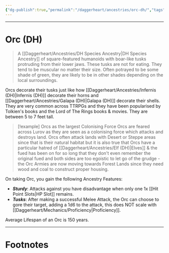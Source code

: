 ```yaml
---
{"dg-publish":true,"permalink":"/daggerheart/ancestries/orc-dh/","tags":["TTRPG"]}
---
```



---
# Orc (DH)
> A [[Daggerheart/Ancestries/DH Species Ancestry\|DH Species Ancestry]] of square-featured humanoids with boar-like tusks protruding from their lower jaws. These tusks are not for eating. They tend to be muscular no matter their size. Often potrayed to be some shade of green, they are likely to be in other shades depending on the local surroundings.

Orcs decorate their tusks just like how [[Daggerheart/Ancestries/Infernis (DH)\|Infernis (DH)]] decorate their horns and [[Daggerheart/Ancestries/Galapa (DH)\|Galapa (DH)]] decorate their shells. They are very common across TTRPGs and they have been popularised by Tolkien's books and the Lord of The Rings books & movies. They are between 5 to 7 feet tall.

> [!example] Orcs as the largest Colonising Force
> Orcs are feared across Lurov as they are seen as a colonising force which attacks and destroys land. Orcs often attack lands with Desert or Steppe areas since that is their natural habitat but it is also true that Orcs have a particular hatred of [[Daggerheart/Ancestries/Elf (DH)\|Elves]] & the fued has been on for so long that they don't even remember the original fued and both sides are too egoistic to let go of the grudge - the Orc Armies are now moving towards Forest Lands since they need wood and coal to construct proper housing.

On taking Orc, you gain the following Ancestry Features:
- ***Sturdy***: Attacks against you have disadvantage when only one 1x [[Hit Point Slots\|HP Slot]] remains.
- ***Tusks***: After making a successful Melee Attack, the Orc can choose to gore their target, adding a 1d6 to the attack, this does NOT scale with [[Daggerheart/Mechanics/Proficiency\|Proficiency]].

Average Lifespan of an Orc is 150 years.

---
# Footnotes